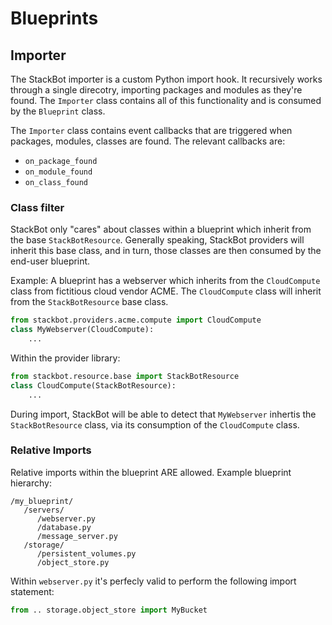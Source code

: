 # Blueprints

## Importer
The StackBot importer is a custom Python import hook. It recursively works through a single direcotry, importing
packages and modules as they're found. The `Importer` class contains all of this functionality and is consumed by the `Blueprint` class.

The `Importer` class contains event callbacks that are triggered when packages, modules, classes are found. The relevant callbacks are:
- `on_package_found`
- `on_module_found`
- `on_class_found`

### Class filter
StackBot only "cares" about classes within a blueprint which inherit from the base `StackBotResource`. Generally speaking, StackBot providers will inherit this base class, and in turn, those classes are then consumed by the end-user blueprint.

Example:
A blueprint has a webserver which inherits from the `CloudCompute` class from fictitious cloud vendor ACME. The `CloudCompute` class will inherit from the `StackBotResource` base class.

```python
from stackbot.providers.acme.compute import CloudCompute
class MyWebserver(CloudCompute):
    ...
```

Within the provider library:
```python
from stackbot.resource.base import StackBotResource
class CloudCompute(StackBotResource):
    ...
```

During import, StackBot will be able to detect that `MyWebserver` inhertis the `StackBotResource` class, via its consumption of the `CloudCompute` class.

### Relative Imports
Relative imports within the blueprint ARE allowed.
Example blueprint hierarchy:
```
/my_blueprint/
   /servers/
      /webserver.py
      /database.py
      /message_server.py
   /storage/
      /persistent_volumes.py
      /object_store.py
```

Within `webserver.py` it's perfecly valid to perform the following import statement:

```python
from .. storage.object_store import MyBucket
```